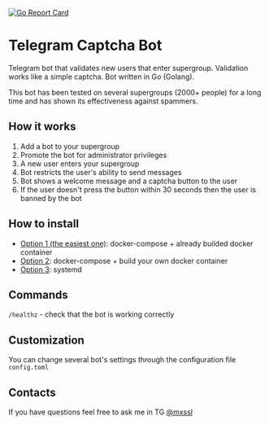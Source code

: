 [![Go Report Card](https://goreportcard.com/badge/github.com/mxssl/tg-captcha-bot)](https://goreportcard.com/report/github.com/mxssl/tg-captcha-bot)

# Telegram Captcha Bot

Telegram bot that validates new users that enter supergroup. Validation works like a simple captcha. Bot written in Go (Golang).

This bot has been tested on several supergroups (2000+ people) for a long time and has shown its effectiveness against spammers.

## How it works

1. Add a bot to your supergroup
2. Promote the bot for administrator privileges
3. A new user enters your supergroup
4. Bot restricts the user's ability to send messages
5. Bot shows a welcome message and a captcha button to the user
6. If the user doesn't press the button within 30 seconds then the user is banned by the bot

## How to install

- [Option 1 (the easiest one)](./INSTALL-1.md): docker-compose + already builded docker container
- [Option 2](./INSTALL-2.md): docker-compose + build your own docker container
- [Option 3](./INSTALL-3.md): systemd

## Commands

`/healthz` - check that the bot is working correctly

## Сustomization

You can change several bot's settings through the configuration file `config.toml`

## Contacts

If you have questions feel free to ask me in TG [@mxssl](https://t.me/mxssl)
